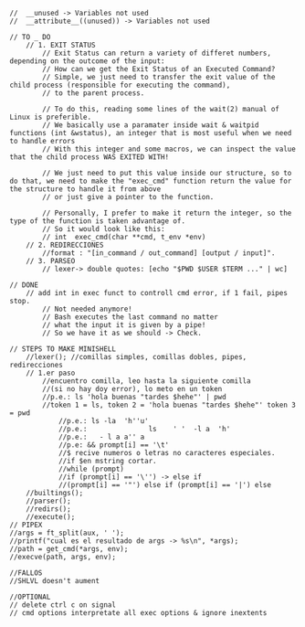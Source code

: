 	
	//  __unused -> Variables not used
	//  __attribute__((unused)) -> Variables not used
	
	// TO _ DO
		// 1. EXIT STATUS
			// Exit Status can return a variety of differet numbers, depending on the outcome of the input:
			// How can we get the Exit Status of an Executed Command?
			// Simple, we just need to transfer the exit value of the child process (responsible for executing the command),
			// to the parent process.

			// To do this, reading some lines of the wait(2) manual of Linux is preferible.
			// We basically use a paramater inside wait & waitpid functions (int &wstatus), an integer that is most useful when we need to handle errors
			// With this integer and some macros, we can inspect the value that the child process WAS EXITED WITH!

			// We just need to put this value inside our structure, so to do that, we need to make the "exec_cmd" function return the value for the structure to handle it from above
			// or just give a pointer to the function.

			// Personally, I prefer to make it return the integer, so the type of the function is taken advantage of.
			// So it would look like this:
			// int	exec_cmd(char **cmd, t_env *env)
		// 2. REDIRECCIONES
			//format : "[in_command / out_command] [output / input]".
		// 3. PARSEO
			// lexer-> double quotes: [echo "$PWD $USER $TERM ..." | wc]

	// DONE
		// add int in exec funct to controll cmd error, if 1 fail, pipes stop.
			// Not needed anymore!
			// Bash executes the last command no matter 
			// what the input it is given by a pipe!
			// So we have it as we should -> Check.

	// STEPS TO MAKE MINISHELL
		//lexer(); //comillas simples, comillas dobles, pipes, redirecciones
		// 1.er paso
			//encuentro comilla, leo hasta la siguiente comilla 
			//(si no hay doy error), lo meto en un token
			//p.e.: ls 'hola buenas "tardes $hehe"' | pwd 
			//token 1 = ls, token 2 = 'hola buenas "tardes $hehe"' token 3 = pwd
				//p.e.: ls -la  'h''u'
				//p.e.:               ls    ' '  -l a  'h'
				//p.e.:   - l a a'' a
				//p.e: && prompt[i] == '\t'
				//$ recive numeros o letras no caracteres especiales. 
				//if $en mstring cortar.
				//while (prompt)
				//if (prompt[i] == '\'') -> else if 
				//(prompt[i] == '"') else if (prompt[i] == '|') else
		//builtings();
		//parser();
		//redirs();
		//execute();
	// PIPEX
	//args = ft_split(aux, ' ');
	//printf("cual es el resultado de args -> %s\n", *args);
	//path = get_cmd(*args, env);
	//execve(path, args, env);

	//FALLOS
	//SHLVL doesn't aument

	//OPTIONAL
	// delete ctrl c on signal
	// cmd options interpretate all exec options & ignore inextents